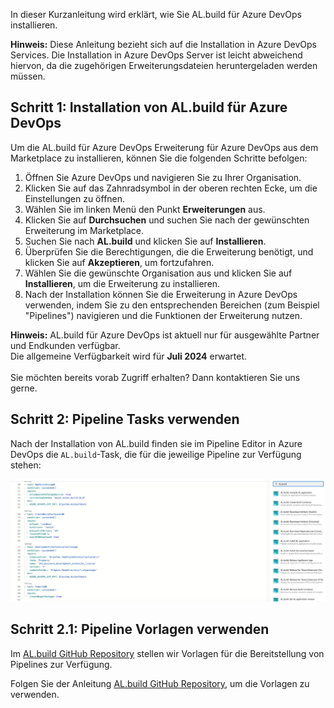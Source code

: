 In dieser Kurzanleitung wird erklärt, wie Sie AL.build für Azure DevOps installieren.

<div class="alert alert-info">
    <i class="fa-solid fa-lightbulb"></i> <strong>Hinweis:</strong> Diese Anleitung bezieht sich auf die Installation in Azure DevOps Services. Die Installation in Azure DevOps Server ist leicht abweichend hiervon, da die zugehörigen Erweiterungsdateien heruntergeladen werden müssen.
</div>

## Schritt 1: Installation von AL.build für Azure DevOps

Um die AL.build für Azure DevOps Erweiterung für Azure DevOps aus dem Marketplace zu installieren, können Sie die folgenden Schritte befolgen:

1. Öffnen Sie Azure DevOps und navigieren Sie zu Ihrer Organisation.
2. Klicken Sie auf das Zahnradsymbol in der oberen rechten Ecke, um die Einstellungen zu öffnen.
3. Wählen Sie im linken Menü den Punkt **Erweiterungen** aus.
4. Klicken Sie auf **Durchsuchen** und suchen Sie nach der gewünschten Erweiterung im Marketplace.
5. Suchen Sie nach **AL.build** und klicken Sie auf **Installieren**.
6. Überprüfen Sie die Berechtigungen, die die Erweiterung benötigt, und klicken Sie auf **Akzeptieren**, um fortzufahren.
7. Wählen Sie die gewünschte Organisation aus und klicken Sie auf **Installieren**, um die Erweiterung zu installieren.
8. Nach der Installation können Sie die Erweiterung in Azure DevOps verwenden, indem Sie zu den entsprechenden Bereichen (zum Beispiel "Pipelines") navigieren und die Funktionen der Erweiterung nutzen.

<div class="alert alert-info">
    <i class="fa-solid fa-lightbulb"></i> <strong>Hinweis:</strong> AL.build für Azure DevOps ist aktuell nur für ausgewählte Partner und Endkunden verfügbar.<br>
    Die allgemeine Verfügbarkeit wird für <b>Juli 2024</b> erwartet.<br>
    <br>
    Sie möchten bereits vorab Zugriff erhalten? Dann kontaktieren Sie uns gerne.
</div>

## Schritt 2: Pipeline Tasks verwenden

Nach der Installation von AL.build finden sie im Pipeline Editor in Azure DevOps die `AL.build`-Task, die für die jeweilige Pipeline zur Verfügung stehen:

![AL.build Tasks im Pipeline Editor](/assets/images/al-build/yaml-editor-tasks.png)

## Schritt 2.1: Pipeline Vorlagen verwenden

Im [AL.build GitHub Repository](https://github.com/365businessdev/al.build-templates) stellen wir Vorlagen für die Bereitstellung von Pipelines zur Verfügung.

Folgen Sie der Anleitung [AL.build GitHub Repository](https://github.com/365businessdev/al.build-templates), um die Vorlagen zu verwenden.